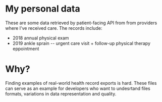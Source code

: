 # My personal data

These are some data retrieved by patient-facing API from from providers where I've received care. The records include:

* 2018 annual physical exam
* 2019 ankle sprain -- urgent care visit + follow-up physical therapy eppointment

# Why?

Finding examples of real-world health record exports is hard. These files can serve as an example for developers who want to undesrtand files formats, variations in data representation and quality.

